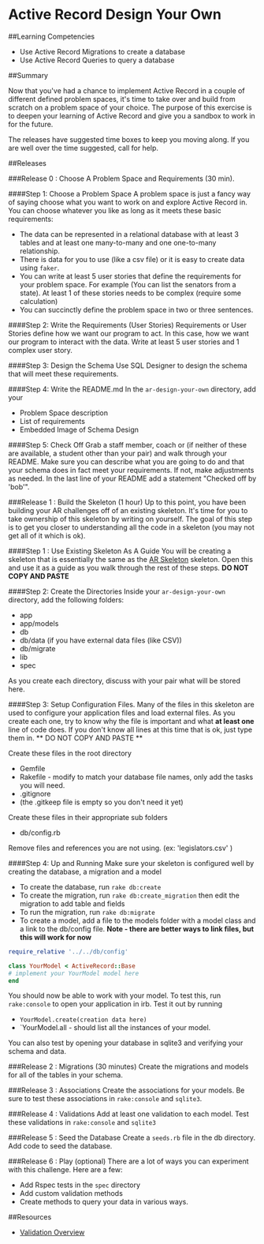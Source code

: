 # Active Record Design Your Own
 
##Learning Competencies 

* Use Active Record Migrations to create a database
* Use Active Record Queries to query a database


##Summary 

Now that you've had a chance to implement Active Record in a couple of different defined problem spaces, it's time to take over and build from scratch on a problem space of your choice.  The purpose of this exercise is to deepen your learning of Active Record and give you a sandbox to work in for the future. 

The releases have suggested time boxes to keep you moving along.  If you are well over the time suggested, call for help. 

##Releases

###Release 0 : Choose A Problem Space and Requirements (30 min).

####Step 1: Choose a Problem Space
A problem space is just a fancy way of saying choose what you want to work on and explore Active Record in. You can choose whatever you like as long as it meets these basic requirements:

* The data can be represented in a relational database with at least 3 tables and at least one many-to-many and one one-to-many relationship.
* There is data for you to use (like a csv file) or it is easy to create data using `faker`.  
* You can write at least 5 user stories that define the requirements for your problem space.  For example (You can list the senators from a state).  At least 1 of these stories needs to be complex (require some calculation)
* You can succinctly define the problem space in two or three sentences.


####Step 2: Write the Requirements (User Stories)
Requirements or User Stories define how we want our program to act. In this case, how we want our program to interact with the data. Write at least 5 user stories and 1 complex user story.

####Step 3: Design the Schema
Use SQL Designer to design the schema that will meet these requirements. 

####Step 4: Write the README.md
In the `ar-design-your-own` directory, add your 
* Problem Space description
* List of requirements
* Embedded Image of Schema Design

####Step 5: Check Off
Grab a staff member, coach or (if neither of these are available, a student other than your pair) and walk through your README.  Make sure you can describe what you are going to do and that your schema does in fact meet your requirements.  If not, make adjustments as needed.
In the last line of your README add a statement "Checked off by 'bob'".

###Release 1 : Build the Skeleton (1 hour)
Up to this point, you have been building your AR challenges off of an existing skeleton. It's time for you to take ownership of this skeleton by writing on yourself.  The goal of this step is to get you closer to understanding all the code in a skeleton (you may not get all of it which is ok).

####Step 1 : Use Existing Skeleton As A Guide
You will be creating a skeleton that is essentially the same as the [AR Skeleton](../../../ar-skeleton) skeleton.  Open this and use it as a guide as you walk through the rest of these steps. **DO NOT COPY AND PASTE**

####Step 2: Create the Directories
Inside your `ar-design-your-own` directory, add the following folders:
* app
* app/models
* db
* db/data (if you have external data files (like CSV))
* db/migrate
* lib
* spec


As you create each directory, discuss with your pair what will be stored here.

####Step 3: Setup Configuration Files.
Many of the files in this skeleton are used to configure your application files and load external files.  As you create each one, try to know why the file is important and what **at least one** line of code does.  If you don't know all lines at this time that is ok, just type them in.  ** DO NOT COPY AND PASTE **  

Create these files in the root directory
* Gemfile
* Rakefile - modify to match your database file names, only add the tasks you will need.
* .gitignore  
* (the .gitkeep file is empty so you don't need it yet)

Create these files in their appropriate sub folders
* db/config.rb 

Remove files and references you are not using.  (ex: 'legislators.csv' )

####Step 4: Up and Running
Make sure your skeleton is configured well by creating the database, a migration and a model

* To create the database, run `rake db:create`
* To create the migration, run `rake db:create_migration`  then edit the migration to add table and fields
* To run the migration, run `rake db:migrate`
* To create a model, add a file to the models folder with a model class and a link to the db/config file.  **Note - there are better ways to link files, but this will work for now**

```ruby
require_relative '../../db/config'

class YourModel < ActiveRecord::Base
# implement your YourModel model here
end

```

You should now be able to work with your model.  To test this, run `rake:console` to open your application in irb. Test it out by running 

* `YourModel.create(creation data here)`
* `YourModel.all - should list all the instances of your model. 

You can also test by opening your database in sqlite3 and verifying your schema and data. 


###Release 2 : Migrations (30 minutes)
Create the migrations and models for all of the tables in your schema. 


###Release 3 : Associations
Create the associations for your models.  Be sure to test these associations in `rake:console` and `sqlite3`.  


###Release 4 : Validations
Add at least one validation to each model.  Test these validations in `rake:console` and `sqlite3`

###Release 5 : Seed the Database
Create a `seeds.rb` file in the db directory. Add code to seed the database.

###Release 6 : Play (optional)
There are a lot of ways you can experiment with this challenge.  Here are a few:
* Add Rspec tests in the `spec` directory
* Add custom validation methods
* Create methods to query your data in various ways.


<!-- ##Optimize Your Learning  -->

##Resources

* [Validation Overview](http://guides.rubyonrails.org/v3.2.13/active_record_validations_callbacks.html)
